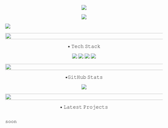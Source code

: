 <p align="center">
  <img src="https://readme-typing-svg.demolab.com/?lines=Taegi&center=true&width=800&color=000000&font=Courier&size=40" />
</p>




<p align="center">
  <img src="https://readme-typing-svg.demolab.com/?lines=Currently+enrolled+student+at+AI+Transformation+AX+Academy;Working+on+ML+projects;Looking+forward+to+Web3+development&center=true&width=800&color=000000&font=Courier&size=20">
</p>

<img src="(https://github.com/taegi-dev/taegi-dev/blob/main/7472ab04-57b7-4335-b029-01c56407f31e.png?raw=true)" />
<p align="center">
  <img src="https://github.com/taegi-dev/taegi-dev/blob/main/d8d74e44-e551-4121-bef5-8211897c1173.png?raw=true" width="800" height="20" />
</p>





<p align="center"> ▪️ 𝚃𝚎𝚌𝚑 𝚂𝚝𝚊𝚌𝚔 </p>

<p align="center">
  <img src="https://img.shields.io/badge/Python-000000?style=for-the-badge&logo=python&logoColor=white" />
  <img src="https://img.shields.io/badge/TensorFlow-000000?style=for-the-badge&logo=tensorflow&logoColor=white" />
  <img src="https://img.shields.io/badge/PyTorch-000000?style=for-the-badge&logo=pytorch&logoColor=white" />
  <img src="https://img.shields.io/badge/GitHub-000000?style=for-the-badge&logo=github&logoColor=white" />
</p>



<p align="center">
  <img src="https://github.com/taegi-dev/taegi-dev/blob/main/d8d74e44-e551-4121-bef5-8211897c1173.png?raw=true" width="800" height="20" />
</p>



<p align="center"> ▪️𝙶𝚒𝚝𝙷𝚞𝚋 𝚂𝚝𝚊𝚝𝚜 </p>

<p align="center">
  <img src="https://github-readme-stats.vercel.app/api?username=taegi-dev&show_icons=true&theme=tokyonight&bg_color=00000000&title_color=000000&text_color=000000&icon_color=000000" />
</p>



<p align="center">
  <img src="https://github.com/taegi-dev/taegi-dev/blob/main/d8d74e44-e551-4121-bef5-8211897c1173.png?raw=true" width="800" height="20" />
</p>



<p align="center"> ▪️ 𝙻𝚊𝚝𝚎𝚜𝚝 𝙿𝚛𝚘𝚓𝚎𝚌𝚝𝚜 </p>

<p align="center">
  <div align="center" style="display: inline-block; text-align: center; font-size: 13px; line-height: 1.6; color:black;">

 𝚜𝚘𝚘𝚗
  </div>
</p>
